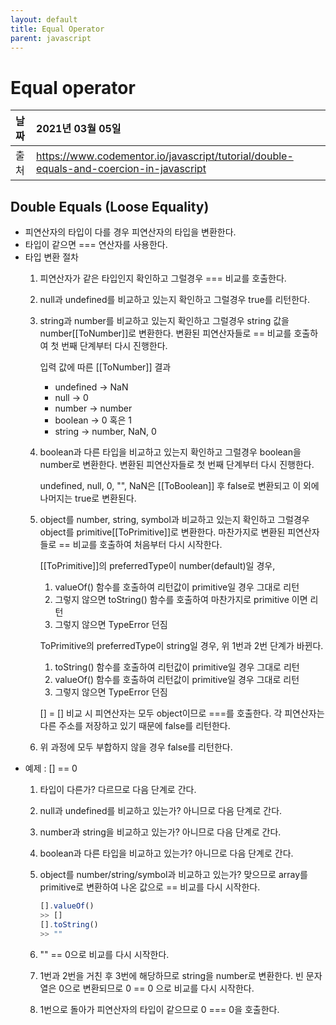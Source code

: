 ```yaml
---
layout: default
title: Equal Operator
parent: javascript
---
```


# Equal operator

| 날짜 | 2021년 03월 05일 |
|:----------|:-------------------------------------|
| 출처 | https://www.codementor.io/javascript/tutorial/double-equals-and-coercion-in-javascript |

## Double Equals (Loose Equality)

- 피연산자의 타입이 다를 경우 피연산자의 타입을 변환한다.
- 타입이 같으면 === 연산자를 사용한다.
- 타입 변환 절차
    1. 피연산자가 같은 타입인지 확인하고 그럴경우 === 비교를 호출한다.
    2. null과 undefined를 비교하고 있는지 확인하고 그럴경우 true를 리턴한다.
    3. string과 number를 비교하고 있는지 확인하고 그럴경우 string 값을 number[[ToNumber]]로 변환한다. 변환된 피연산자들로 == 비교를 호출하여 첫 번째 단계부터 다시 진행한다.

        입력 값에 따른 [[ToNumber]] 결과
        - undefined → NaN
        - null → 0
        - number → number
        - boolean → 0 혹은 1
        - string → number, NaN, 0

    4. boolean과 다른 타입을 비교하고 있는지 확인하고 그럴경우 boolean을 number로 변환한다.
    변환된 피연산자들로 첫 번째 단계부터 다시 진행한다.

        undefined, null, 0, "", NaN은 [[ToBoolean]] 후 false로 변환되고 이 외에 나머지는 true로 변환된다.

    5. object를 number, string, symbol과 비교하고 있는지 확인하고 그럴경우 object를 primitive[[ToPrimitive]]로 변환한다. 마찬가지로 변환된 피연산자들로 == 비교를 호출하여 처음부터 다시 시작한다.

        [[ToPrimitive]]의 preferredType이 number(default)일 경우,  
        1. valueOf() 함수를 호출하여 리턴값이 primitive일 경우 그대로 리턴
        2. 그렇지 않으면 toString() 함수를 호출하여 마찬가지로 primitive 이면 리턴
        3. 그렇지 않으면 TypeError 던짐

        ToPrimitive의 preferredType이 string일 경우, 위 1번과 2번 단계가 바뀐다.
        1. toString() 함수를 호출하여 리턴값이 primitive일 경우 그대로 리턴
        2. valueOf() 함수를 호출하여 리턴값이 primitive일 경우 그대로 리턴
        3. 그렇지 않으면 TypeError 던짐

        [] = [] 비교 시 피연산자는 모두 object이므로 ===를 호출한다. 각 피연산자는 다른 주소를 저장하고 있기 때문에 false를 리턴한다.

    6. 위 과정에 모두 부합하지 않을 경우 false를 리턴한다.
- 예제 : [] == 0
    1. 타입이 다른가? 다르므로 다음 단계로 간다.
    2. null과 undefined를 비교하고 있는가? 아니므로 다음 단계로 간다.
    3. number과 string을 비교하고 있는가? 아니므로 다음 단계로 간다.
    4. boolean과 다른 타입을 비교하고 있는가? 아니므로 다음 단계로 간다.
    5. object를 number/string/symbol과 비교하고 있는가? 맞으므로 array를 primitive로 변환하여 나온 값으로 == 비교를 다시 시작한다.

        ```jsx
        [].valueOf()
        >> []
        [].toString()
        >> ""
        ```

    6. "" == 0으로 비교를 다시 시작한다.
    7. 1번과 2번을 거친 후 3번에 해당하므로 string을 number로 변환한다. 빈 문자열은 0으로 변환되므로 0 == 0 으로 비교를 다시 시작한다.
    8. 1번으로 돌아가 피연산자의 타입이 같으므로 0 === 0을 호출한다.
